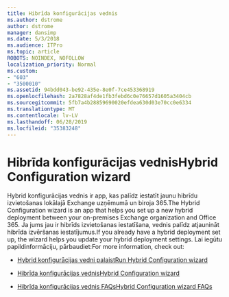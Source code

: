 ```yaml
---
title: Hibrīda konfigurācijas vednis
ms.author: dstrome
author: dstrome
manager: dansimp
ms.date: 5/3/2018
ms.audience: ITPro
ms.topic: article
ROBOTS: NOINDEX, NOFOLLOW
localization_priority: Normal
ms.custom:
- "603"
- "3500010"
ms.assetid: 94bdd043-be92-435e-8e0f-7ce453368919
ms.openlocfilehash: 2a7828af4de1fb3febd6c0e76657d1605a3404cb
ms.sourcegitcommit: 5fb7a4b28859690020efdea630d03e70cc0e6334
ms.translationtype: MT
ms.contentlocale: lv-LV
ms.lasthandoff: 06/28/2019
ms.locfileid: "35383248"
---
```

# <a name="hybrid-configuration-wizard"></a><span data-ttu-id="45a6a-102">Hibrīda konfigurācijas vednis</span><span class="sxs-lookup"><span data-stu-id="45a6a-102">Hybrid Configuration wizard</span></span>

<span data-ttu-id="45a6a-103">Hybrid konfigurācijas vednis ir app, kas palīdz iestatīt jaunu hibrīdu izvietošanas lokālajā Exchange uzņēmumā un biroja 365.</span><span class="sxs-lookup"><span data-stu-id="45a6a-103">The Hybrid Configuration wizard is an app that helps you set up a new hybrid deployment between your on-premises Exchange organization and Office 365.</span></span> <span data-ttu-id="45a6a-104">Ja jums jau ir hibrīds izvietošanas iestatīšana, vednis palīdz atjaunināt hibrīda izvēršanas iestatījumus.</span><span class="sxs-lookup"><span data-stu-id="45a6a-104">If you already have a hybrid deployment set up, the wizard helps you update your hybrid deployment settings.</span></span> <span data-ttu-id="45a6a-105">Lai iegūtu papildinformāciju, pārbaudiet:</span><span class="sxs-lookup"><span data-stu-id="45a6a-105">For more information, check out:</span></span>
  
- [<span data-ttu-id="45a6a-106">Hybrid konfigurācijas vedni palaist</span><span class="sxs-lookup"><span data-stu-id="45a6a-106">Run Hybrid Configuration wizard</span></span>](https://technet.microsoft.com/library/mt595788%28v=exchg.150%29.aspx)

- [<span data-ttu-id="45a6a-107">Hibrīda konfigurācijas vednis</span><span class="sxs-lookup"><span data-stu-id="45a6a-107">Hybrid Configuration wizard</span></span>](https://technet.microsoft.com/library/hh529921%28v=exchg.150%29.aspx)

- [<span data-ttu-id="45a6a-108">Hibrīda konfigurācijas vednis FAQs</span><span class="sxs-lookup"><span data-stu-id="45a6a-108">Hybrid Configuration wizard FAQs</span></span>](https://technet.microsoft.com/library/mt488940%28v=exchg.150%29.aspx)

